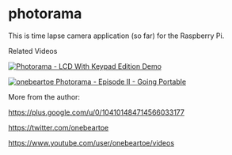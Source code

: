 photorama
=========

This is time lapse camera application (so far) for the Raspberry Pi.

Related Videos

[![Photorama - LCD With Keypad Edition Demo](http://img.youtube.com/vi/eEEMGb77ULM/0.jpg)](https://www.youtube.com/watch?v=eEEMGb77ULM "Photorama - LCD With Keypad Edition Demo")

[![onebeartoe Photorama - Episode II - Going Portable](http://img.youtube.com/vi/2GU2O4STKfA/0.jpg)](https://www.youtube.com/watch?v=2GU2O4STKfA "onebeartoe Photorama - Episode II - Going Portable")

More from the author:

https://plus.google.com/u/0/104101484714566033177

https://twitter.com/onebeartoe

https://www.youtube.com/user/onebeartoe/videos
